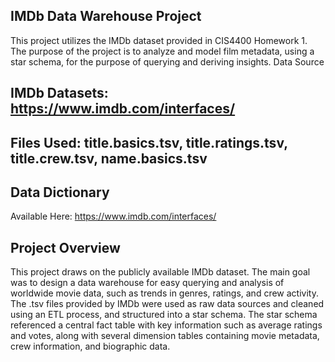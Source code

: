 ## IMDb Data Warehouse Project
This project utilizes the IMDb dataset provided in CIS4400 Homework 1. The purpose of the project is to analyze and model film metadata, using a star schema, for the purpose of querying and deriving insights.
Data Source
## IMDb Datasets: https://www.imdb.com/interfaces/
## Files Used: title.basics.tsv, title.ratings.tsv, title.crew.tsv, name.basics.tsv
## Data Dictionary 
Available Here: https://www.imdb.com/interfaces/
## Project Overview
This project draws on the publicly available IMDb dataset. The main goal was to design a data warehouse for easy querying and analysis of worldwide movie data, such as trends in genres, ratings, and crew activity.
The .tsv files provided by IMDb were used as raw data sources and cleaned using an ETL process, and structured into a star schema. The star schema referenced a central fact table with key information such as average ratings and votes, along with several dimension tables containing movie metadata, crew information, and biographic data.

